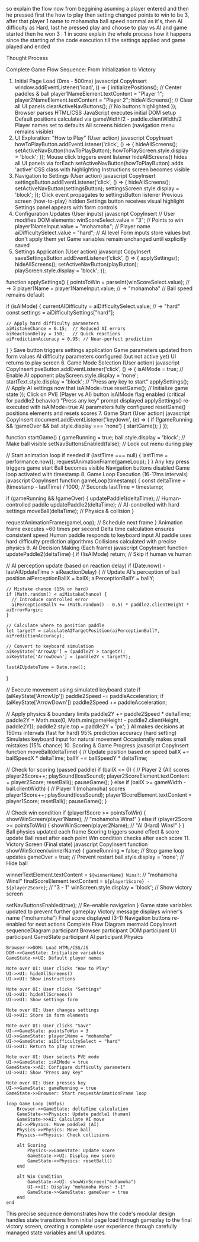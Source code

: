 
so explain the flow now from beggining asuming a player entered and then he pressed first the how to play then setting changed points to win to be 3, after that player 1 name to mohamoha ball speed nornmal as it's, then AI difficulty as Hard, last he pressed play and choose to play vs AI and game started then he won 3 : 1 in score
explain the whole process how it happens since the starting of the code execution till the settings applied and game played and ended

Thought Process

Complete Game Flow Sequence: From Initialization to Victory
1. Initial Page Load (0ms - 500ms)
javascript
CopyInsert
window.addEventListener('load', () => {
  initializePositions();  // Center paddles & ball
  player1NameElement.textContent = "Player 1";
  player2NameElement.textContent = "Player 2";
  hideAllScreens();       // Clear all UI panels
  clearActiveNavButtons(); // No buttons highlighted
});
Browser parses HTML/CSS
JavaScript executes initial DOM setup
Default positions calculated via gameWidth/2 - paddle.clientWidth/2
Player names set to defaults
All screens hidden (navigation menu remains visible)
2. UI Exploration: "How to Play" (User action)
javascript
CopyInsert
howToPlayButton.addEventListener('click', () => {
  hideAllScreens();
  setActiveNavButton(howToPlayButton);
  howToPlayScreen.style.display = 'block';
});
Mouse click triggers event listener
hideAllScreens() hides all UI panels via forEach
setActiveNavButton(howToPlayButton) adds 'active' CSS class with highlighting
Instructions screen becomes visible
3. Navigation to Settings (User action)
javascript
CopyInsert
settingsButton.addEventListener('click', () => {
  hideAllScreens();
  setActiveNavButton(settingsButton);
  settingsScreen.style.display = 'block';
});
Click event propagates to settingsButton listener
Previous screen (how-to-play) hidden
Settings button receives visual highlight
Settings panel appears with form controls
4. Configuration Updates (User inputs)
javascript
CopyInsert
// User modifies DOM elements:
winScoreSelect.value = "3"; // Points to win
player1NameInput.value = "mohamoha"; // Player name
aiDifficultySelect.value = "hard"; // AI level
Form inputs store values but don't apply them yet
Game variables remain unchanged until explicitly saved
5. Settings Application (User action)
javascript
CopyInsert
saveSettingsButton.addEventListener('click', () => {
  applySettings();
  hideAllScreens();
  setActiveNavButton(playButton);
  playScreen.style.display = 'block';
});

function applySettings() {
  pointsToWin = parseInt(winScoreSelect.value); // → 3
  player1Name = player1NameInput.value; // → "mohamoha"
  // Ball speed remains default
  
  if (isAIMode) {
    currentAIDifficulty = aiDifficultySelect.value; // → "hard"
    const settings = aiDifficultySettings["hard"];
    
    // Apply hard difficulty parameters
    aiMistakeChance = 0.15;  // Reduced AI errors 
    aiReactionDelay = 150;   // Quick reactions
    aiPredictionAccuracy = 0.95; // Near-perfect prediction
  }
}
Save button triggers settings application
Game parameters updated from form values
AI difficulty parameters configured (but not active yet)
UI returns to play screen
6. Game Mode Selection (User action)
javascript
CopyInsert
pveButton.addEventListener('click', () => {
  isAIMode = true; // Enable AI opponent
  playScreen.style.display = 'none';
  startText.style.display = 'block'; // "Press any key to start"
  applySettings(); // Apply AI settings now that isAIMode=true
  resetGame(); // Initialize game state
});
Click on PVE (Player vs AI) button
isAIMode flag enabled (critical for paddle2 behavior)
"Press any key" prompt displayed
applySettings() re-executed with isAIMode=true
AI parameters fully configured
resetGame() positions elements and resets scores
7. Game Start (User action)
javascript
CopyInsert
document.addEventListener('keydown', (e) => {
  if (!gameRunning && !gameOver && ball.style.display === 'none') {
    startGame();
  }
});

function startGame() {
  gameRunning = true;
  ball.style.display = 'block'; // Make ball visible
  setNavButtonsEnabled(false); // Lock out menu during play
  
  // Start animation loop if needed
  if (lastTime === null) {
    lastTime = performance.now();
    requestAnimationFrame(gameLoop);
  }
}
Any key press triggers game start
Ball becomes visible
Navigation buttons disabled
Game loop activated with timestamp
8. Game Loop Execution (16-17ms intervals)
javascript
CopyInsert
function gameLoop(timestamp) {
  const deltaTime = (timestamp - lastTime) / 1000; // Seconds
  lastTime = timestamp;
  
  if (gameRunning && !gameOver) {
    updatePaddle1(deltaTime); // Human-controlled paddle
    updatePaddle2(deltaTime); // AI-controlled with hard settings
    moveBall(deltaTime);      // Physics & collision
  }
  
  requestAnimationFrame(gameLoop); // Schedule next frame
}
Animation frame executes ~60 times per second
Delta time calculation ensures consistent speed
Human paddle responds to keyboard input
AI paddle uses hard difficulty prediction algorithms
Collisions calculated with precise physics
9. AI Decision Making (Each frame)
javascript
CopyInsert
function updatePaddle2(deltaTime) {
  if (!isAIMode) return; // Skip if human vs human

  // AI perception update (based on reaction delay)
  if (Date.now() - lastAIUpdateTime > aiReactionDelay) {
    // Update AI's perception of ball position
    aiPerceptionBallX = ballX;
    aiPerceptionBallY = ballY;
    
    // Mistake chance (15% on hard)
    if (Math.random() < aiMistakeChance) {
      // Introduce controlled error
      aiPerceptionBallY += (Math.random() - 0.5) * paddle2.clientHeight * aiErrorMargin;
    }
    
    // Calculate where to position paddle
    let targetY = calculateAITargetPosition(aiPerceptionBallY, aiPredictionAccuracy);
    
    // Convert to keyboard simulation
    aiKeyState['ArrowUp'] = (paddle2Y > targetY);
    aiKeyState['ArrowDown'] = (paddle2Y < targetY);
    
    lastAIUpdateTime = Date.now();
  }
  
  // Execute movement using simulated keyboard state
  if (aiKeyState['ArrowUp']) paddle2Speed -= paddleAcceleration;
  if (aiKeyState['ArrowDown']) paddle2Speed += paddleAcceleration;
  
  // Apply physics & boundary limits
  paddle2Y += paddle2Speed * deltaTime;
  paddle2Y = Math.max(0, Math.min(gameHeight - paddle2.clientHeight, paddle2Y));
  paddle2.style.top = paddle2Y + 'px';
}
AI makes decisions at 150ms intervals (fast for hard)
95% prediction accuracy (hard setting)
Simulates keyboard input for natural movement
Occasionally makes small mistakes (15% chance)
10. Scoring & Game Progress
javascript
CopyInsert
function moveBall(deltaTime) {
  // Update position based on speed
  ballX += ballSpeedX * deltaTime;
  ballY += ballSpeedY * deltaTime;
  
  // Check for scoring (passed paddle)
  if (ballX <= 0) {
    // Player 2 (AI) scores
    player2Score++;
    playSound(lossSound);
    player2ScoreElement.textContent = player2Score;
    resetBall();
    pauseGame();
  } else if (ballX >= gameWidth - ball.clientWidth) {
    // Player 1 (mohamoha) scores  
    player1Score++;
    playSound(lossSound);
    player1ScoreElement.textContent = player1Score;
    resetBall();
    pauseGame();
  }
  
  // Check win condition
  if (player1Score >= pointsToWin) {
    showWinScreen(player1Name); // "mohamoha Wins!"
  } else if (player2Score >= pointsToWin) {
    showWinScreen(player2Name); // "AI (Hard) Wins!"
  }
}
Ball physics updated each frame
Scoring triggers sound effect & score update
Ball reset after each point
Win condition checks after each score
11. Victory Screen (Final state)
javascript
CopyInsert
function showWinScreen(winnerName) {
  gameRunning = false; // Stop game loop updates
  gameOver = true;     // Prevent restart
  ball.style.display = 'none'; // Hide ball
  
  winnerTextElement.textContent = `${winnerName} Wins!`; // "mohamoha Wins!"
  finalScoreElement.textContent = `${player1Score} - ${player2Score}`; // "3 - 1"
  winScreen.style.display = 'block'; // Show victory screen
  
  setNavButtonsEnabled(true); // Re-enable navigation
}
Game state variables updated to prevent further gameplay
Victory message displays winner's name ("mohamoha")
Final score displayed (3-1)
Navigation buttons re-enabled for next actions
Complete Flow Diagram
mermaid
CopyInsert
sequenceDiagram
    participant Browser
    participant DOM
    participant UI
    participant GameState
    participant AI
    participant Physics
    
    Browser->>DOM: Load HTML/CSS/JS
    DOM->>GameState: Initialize variables
    GameState->>UI: Default player names 
    
    Note over UI: User clicks "How to Play"
    UI->>UI: hideAllScreens()
    UI->>UI: Show instructions
    
    Note over UI: User clicks "Settings"
    UI->>UI: hideAllScreens()
    UI->>UI: Show settings form
    
    Note over UI: User changes settings
    UI->>UI: Store in form elements
    
    Note over UI: User clicks "Save"
    UI->>GameState: pointsToWin = 3
    UI->>GameState: player1Name = "mohamoha"
    UI->>GameState: aiDifficultySelect = "hard"
    UI->>UI: Return to play screen
    
    Note over UI: User selects PVE mode
    UI->>GameState: isAIMode = true
    GameState->>AI: Configure difficulty parameters
    UI->>UI: Show "Press any key"
    
    Note over UI: User presses key
    UI->>GameState: gameRunning = true
    GameState->>Browser: Start requestAnimationFrame loop
    
    loop Game Loop (60fps)
        Browser->>GameState: deltaTime calculation
        GameState->>Physics: Update paddle1 (human)
        GameState->>AI: Calculate AI move
        AI->>Physics: Move paddle2 (AI)
        Physics->>Physics: Move ball
        Physics->>Physics: Check collisions
        
        alt Scoring
            Physics->>GameState: Update score
            GameState->>UI: Display new score
            GameState->>Physics: resetBall()
        end
        
        alt Win Condition
            GameState->>UI: showWinScreen("mohamoha")
            UI->>UI: Display "mohamoha Wins! 3-1"
            GameState->>GameState: gameOver = true
        end
    end
This precise sequence demonstrates how the code's modular design handles state transitions from initial page load through gameplay to the final victory screen, creating a complete user experience through carefully managed state variables and UI updates.